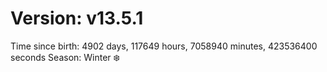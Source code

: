 # Version: v13.5.1
Time since birth: 4902 days, 117649 hours, 7058940 minutes, 423536400 seconds
Season: Winter ❄️
